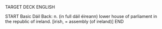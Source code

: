TARGET DECK
ENGLISH

START
Basic
Dáil
Back: n. (in full dáil éireann) lower house of parliament in the republic of ireland. [irish, = assembly (of ireland)]
END
